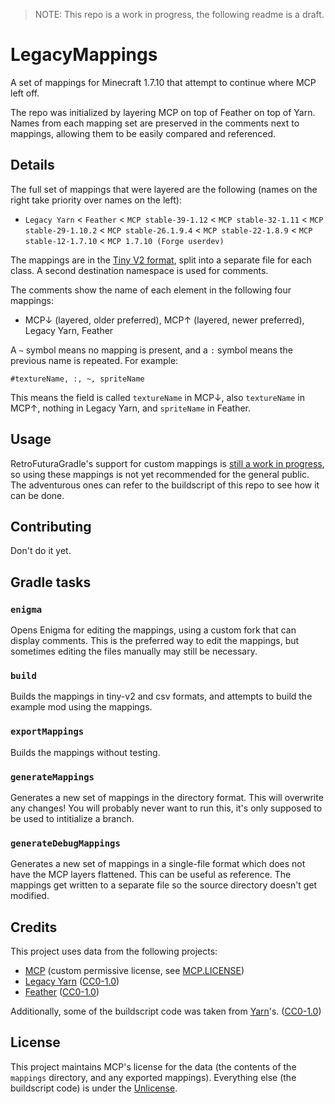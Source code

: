 > NOTE: This repo is a work in progress, the following readme is a draft. 

# LegacyMappings

A set of mappings for Minecraft 1.7.10 that attempt to continue where MCP left off.

The repo was initialized by layering MCP on top of Feather on top of Yarn. Names from each mapping set are preserved in the comments next to mappings, allowing them to be easily compared and referenced.

## Details

The full set of mappings that were layered are the following (names on the right take priority over names on the left):
- `Legacy Yarn` < `Feather` < `MCP stable-39-1.12` < `MCP stable-32-1.11` < `MCP stable-29-1.10.2` < `MCP stable-26.1.9.4` < `MCP stable-22-1.8.9` < `MCP stable-12-1.7.10` < `MCP 1.7.10 (Forge userdev)`

The mappings are in the [Tiny V2 format](https://fabricmc.net/wiki/documentation:tiny2), split into a separate file for each class. A second destination namespace is used for comments.

The comments show the name of each element in the following four mappings:
- MCP↓ (layered, older preferred), MCP↑ (layered, newer preferred), Legacy Yarn, Feather

A `~` symbol means no mapping is present, and a `:` symbol means the previous name is repeated. For example:

```
#textureName, :, ~, spriteName
```

This means the field is called `textureName` in MCP↓, also `textureName` in MCP↑, nothing in Legacy Yarn, and `spriteName` in Feather.

## Usage

RetroFuturaGradle's support for custom mappings is [still a work in progress](https://github.com/GTNewHorizons/RetroFuturaGradle/issues/58), so using these mappings is not yet recommended for the general public. The adventurous ones can refer to the buildscript of this repo to see how it can be done.

## Contributing

Don't do it yet.

## Gradle tasks

### `enigma`

Opens Enigma for editing the mappings, using a custom fork that can display comments. This is the preferred way to edit the mappings, but sometimes editing the files manually may still be necessary.

### `build`

Builds the mappings in tiny-v2 and csv formats, and attempts to build the example mod using the mappings.

### `exportMappings`

Builds the mappings without testing.

### `generateMappings`

Generates a new set of mappings in the directory format. This will overwrite any changes! You will probably never want to run this, it's only supposed to be used to intitialize a branch.

### `generateDebugMappings`

Generates a new set of mappings in a single-file format which does not have the MCP layers flattened. This can be useful as reference. The mappings get written to a separate file so the source directory doesn't get modified.

## Credits

This project uses data from the following projects:

- [MCP](https://github.com/ModCoderPack/MCPMappingsArchive) (custom permissive license, see [MCP.LICENSE](MCP.LICENSE))
- [Legacy Yarn](https://github.com/Legacy-Fabric/yarn) ([CC0-1.0](LICENSE.CC0))
- [Feather](https://github.com/OrnitheMC/feather-mappings/) ([CC0-1.0](LICENSE.CC0))

Additionally, some of the buildscript code was taken from [Yarn](https://github.com/Legacy-Fabric/yarn)'s. ([CC0-1.0](LICENSE.CC0))

## License

This project maintains MCP's license for the data (the contents of the `mappings` directory, and any exported mappings). Everything else (the buildscript code) is under the [Unlicense](UNLICENSE).
